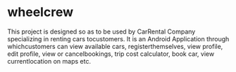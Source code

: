 # wheelcrew
This project is designed so as to be used by CarRental Company specializing in renting cars tocustomers. It is an Android Application through whichcustomers can view available cars, registerthemselves, view profile, edit profile, view or cancelbookings, trip cost calculator, book car, view currentlocation on maps etc.
